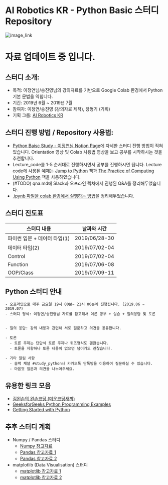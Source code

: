 # AI Robotics KR - Python Basic 스터디 Repository

![image_link](https://github.com/changh95/python_study/blob/master/python_logo.png?raw=true)

# 자료 업데이트 중 입니다.


## 스터디 소개:
- 목적: 이정연님/송진영님의 강의자료를 기반으로 Google Colab 환경에서 Python 기본 문법을 익힙니다.
- 기간: 2019년 6월 ~ 2019년 7월
- 참여자: 이정연/송진영 (강의자료 제작), 장형기 (기획) 
- 기획 그룹: [AI Robotics KR](https://www.facebook.com/groups/airoboticskr/)

## 스터디 진행 방법 / Repository 사용법:
- [Python Baisc Study - 이정연님 Notion Page](https://www.notion.so/Python-Basic-Study_AI-Robotics-KR-74109cdddabf438da30fb7ba92eba7cd)에 자세한 스터디 진행 방법이 적혀있습니다. Orientation 영상 및 Colab 사용법 영상을 보고 공부를 시작하시는 것을 추천합니다.
- Lecture_code를 1-5 순서대로 진행하시면서 공부를 진행하시면 됩니다. Lecture code에 사용된 예제는 [Jump to Python](https://wikidocs.net/book/1) 책과 [The Practice of Computing Using Python](http://www.yes24.com/Product/goods/28221152) 책을 사용하였습니다.
- (#TODO) qna.md에 Slack과 오프라인 렉처에서 진행된 Q&A를 정리해두었습니다.
- [.ipynb 파일을 colab 환경에서 실행하는 방법](https://github.com/ai-robotics-kr/python_study/blob/master/how_to_google_colab.md)을 정리해두었습니다.
## 스터디 진도표
| 스터디 내용                  | 날짜와 시간   |
|------------------------------|---------------|
| 파이썬 입문 + 데이터 타입(1) | 2019/06/28-30 |
| 데이터 타입(2)              | 2019/07/02-04 | 
| Control                    | 2019/07/02-04 |
| Function                   | 2019/07/06-08 |
| OOP/Class                  | 2019/07/09-11 |

## Python 스터디 안내
```
- 오프라인으로 매주 금요일 19시 00분~ 21시 00분에 진행됩니다. (2019.06 ~ 2019.07)
- 스터디 형식: 이정연/송진영님 자료를 참고해서 이론 공부 + 실습 + 질의응답 및 토론 
```
```
  
- 질의 응답: 강의 내용과 관련해 서로 질문하고 의견을 공유합니다.

- 토론
  - 토론 주제는 단답식 토론 주제나 퀴즈형식도 괜찮습니다.
  - 토론을 지향하나 토론 내용이 없으면 넘어가도 괜찮습니다.

- 기타 알림 사항
  - 슬랙 채널 #study_python나 카카오톡 단톡방을 이용하여 질문하실 수 있습니다.
  - 마음껏 질문과 의견을 나누어주세요.
```
## 유용한 링크 모음
- [김왼손의 왼손코딩 (미운코딩새끼)](https://www.youtube.com/watch?v=c2mpe9Xcp0I&list=PLGPF8gvWLYyrkF85itdBHaOLSVbtdzBww)
- [GeeksforGeeks Python Programming Examples](https://www.geeksforgeeks.org/python-programming-examples/)
- [Getting Started with Python](https://www.python.org/about/gettingstarted/)

## 추후 스터디 계획
- Numpy / Pandas 스터디
  - [Numpy 참고자료](https://docs.scipy.org/doc/numpy-1.15.1/user/quickstart.html) 
  - [Pandas 참고자료 1](https://www.youtube.com/playlist?list=PLQVvvaa0QuDc-3szzjeP6N6b0aDrrKyL-) 
  - [Pandas 참고자료 2](https://pandas.pydata.org/pandas-docs/stable/reference/api/pandas.get_dummies.html)
- matplotlib (Data Visualisation) 스터디
  - [matplotlib 참고자료 1](https://towardsdatascience.com/all-your-matplotlib-questions-answered-420dd95cb4ff)
  - [matplotlib 참고자료 2](https://www.youtube.com/playlist?list=PLQVvvaa0QuDfefDfXb9Yf0la1fPDKluPF)
